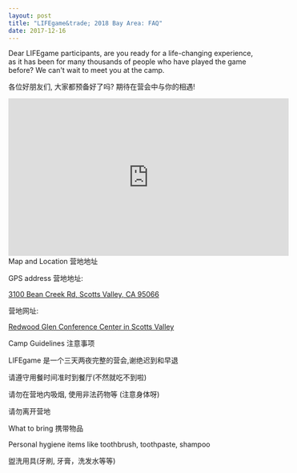 ```yaml
---
layout: post
title: "LIFEgame&trade; 2018 Bay Area: FAQ"
date: 2017-12-16
---
```


Dear LIFEgame participants, are you ready for a life-changing experience, as it has been for many thousands of people who have played the game before? We can't wait to meet you at the camp.

各位好朋友们, 大家都预备好了吗? 期待在营会中与你的相遇!

<div class="divider"></div>

<div class="video-container">
  <iframe width="560" height="315" src="https://youtu.be/nvr8L8eXqiU" frameborder="0" allowfullscreen></iframe>
</div>

<div class="divider"></div>
<div class="section">
  <div class="row">
    <div class="col s12 m6">
      <div class="card blue-grey darken-1">
        <div class="card-content white-text">
          <span class="card-title">Map and Location 营地地址</span>
          <p>GPS address 营地地址:</p>
          <p><a href="https://maps.google.com/?saddr=Current+Location&daddr=3100%20Bean%20Creek%20Road,Scotts%20Valley,California&dirflg=d">3100 Bean Creek Rd, Scotts Valley, CA 95066</a></p>
          <p>营地网址:</p>
          <p><a href="http://campredwoodglen.salvationarmy.org/">Redwood Glen Conference Center in Scotts Valley</a>
        </div>
      </div>
    </div>
  </div>
  <div class="row">
    <div class="col s12 m6">
      <div class="card blue-grey darken-1">
        <div class="card-content white-text">
          <span class="card-title">Camp Guidelines 注意事项</span>
          <p>LIFEgame 是一个三天两夜完整的营会,谢绝迟到和早退</p>
          <p>请遵守用餐时间准时到餐厅(不然就吃不到啦)</p>
          <p>请勿在营地内吸烟, 使用非法药物等 (注意身体呀)</p>
          <p>请勿离开营地</p>
        </div>
      </div>
    </div>
  </div>
  <div class="row">
    <div class="col s12 m6">
      <div class="card blue-grey darken-1">
        <div class="card-content white-text">
          <span class="card-title">What to bring 携带物品</span>
          <p>Personal hygiene items like toothbrush, toothpaste, shampoo</p>
          <p>盥洗用具(牙刷, 牙膏，洗发水等等)</p>
        </div>
      </div>
    </div>
  </div>
</div>

<!-- <div class="divider"></div>
<div class="section">
  <h5>Facilities 营会设施</h5>
  <div class="row">
    <div class="col s12 m6">
      <div class="card">
        <div class="card-image">
          <img src="/blog/MS-FacilityMap.png">
        </div>
        <div class="card-content">
          <p>Meals will be served in Dining Room (2). Most of campers will stay in Laurel Lodge (3). All the camp sessions will be held in Worship Center (1).</p>
          <p>营会将在Dining Room (图标2) 用餐。大多数营会会员将住在Laurel Lodge (图标3)。所有营会室内活动将在Worship Center (图标1) 进行。</p>
        </div>
        <div class="card-action">
          <a href="http://www.missionsprings.com/facilities">Mission Springs Facilities 查看营会设施详情</a>
        </div>
      </div>
    </div>
  </div>
</div> -->
